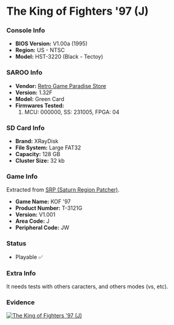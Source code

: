 # The King of Fighters '97 (J)

### Console Info

- <b>BIOS Version:</b> V1.00a (1995)
- <b>Region:</b> US - NTSC
- <b>Model:</b> HST-3220 (Black - Tectoy)

### SAROO Info

- <b>Vendor:</b> [Retro Game Paradise Store](https://s.click.aliexpress.com/e/_DlCqvfB)
- <b>Version:</b> 1.32F
- <b>Model:</b> Green Card
- <b>Firmwares Tested:</b>
  1. MCU: 000000, SS: 231005, FPGA: 04

### SD Card Info

- <b>Brand:</b> XRayDisk
- <b>File System:</b> Large FAT32
- <b>Capacity:</b> 128 GB
- <b>Cluster Size:</b> 32 kb

### Game Info

Extracted from [SRP (Saturn Region Patcher)](https://segaxtreme.net/resources/saturn-region-patcher.81/download).

- <b>Game Name:</b> KOF '97
- <b>Product Number:</b> T-3121G
- <b>Version:</b> V1.001
- <b>Area Code:</b> J
- <b>Peripheral Code:</b> JW

### Status

- Playable :white_check_mark:

### Extra Info

It needs tests with others caracters, and others modes (vs, etc).

### Evidence

[![The King of Fighters '97 (J)](https://img.youtube.com/vi/jpQxw7VGcC4/0.jpg)](https://www.youtube.com/watch?v=jpQxw7VGcC4)
